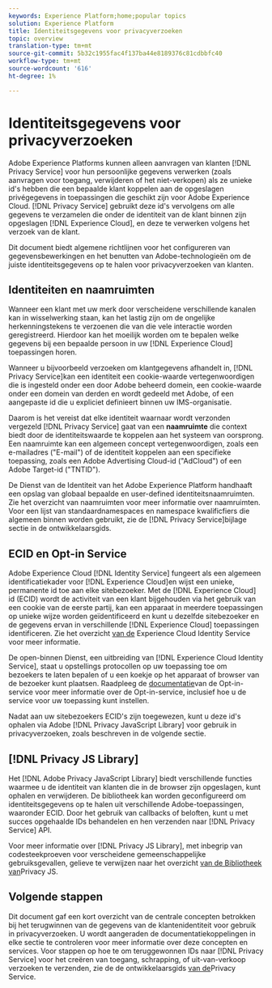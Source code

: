 ```yaml
---
keywords: Experience Platform;home;popular topics
solution: Experience Platform
title: Identiteitsgegevens voor privacyverzoeken
topic: overview
translation-type: tm+mt
source-git-commit: 5b32c1955fac4f137ba44e8189376c81cdbbfc40
workflow-type: tm+mt
source-wordcount: '616'
ht-degree: 1%

---
```



# Identiteitsgegevens voor privacyverzoeken

Adobe Experience Platforms kunnen alleen aanvragen van klanten [!DNL Privacy Service] voor hun persoonlijke gegevens verwerken (zoals aanvragen voor toegang, verwijderen of het niet-verkopen) als ze unieke id&#39;s hebben die een bepaalde klant koppelen aan de opgeslagen privégegevens in toepassingen die geschikt zijn voor Adobe Experience Cloud. [!DNL Privacy Service] gebruikt deze id&#39;s vervolgens om alle gegevens te verzamelen die onder de identiteit van de klant binnen zijn opgeslagen [!DNL Experience Cloud], en deze te verwerken volgens het verzoek van de klant.

Dit document biedt algemene richtlijnen voor het configureren van gegevensbewerkingen en het benutten van Adobe-technologieën om de juiste identiteitsgegevens op te halen voor privacyverzoeken van klanten.

## Identiteiten en naamruimten

Wanneer een klant met uw merk door verscheidene verschillende kanalen kan in wisselwerking staan, kan het lastig zijn om de ongelijke herkenningstekens te verzoenen die van die vele interactie worden geregistreerd. Hierdoor kan het moeilijk worden om te bepalen welke gegevens bij een bepaalde persoon in uw [!DNL Experience Cloud] toepassingen horen.

Wanneer u bijvoorbeeld verzoeken om klantgegevens afhandelt in, [!DNL Privacy Service]kan een identiteit een cookie-waarde vertegenwoordigen die is ingesteld onder een door Adobe beheerd domein, een cookie-waarde onder een domein van derden en wordt gedeeld met Adobe, of een aangepaste id die u expliciet definieert binnen uw IMS-organisatie.

Daarom is het vereist dat elke identiteit waarnaar wordt verzonden vergezeld [!DNL Privacy Service] gaat van een **naamruimte** die context biedt door de identiteitswaarde te koppelen aan het systeem van oorsprong. Een naamruimte kan een algemeen concept vertegenwoordigen, zoals een e-mailadres (&quot;E-mail&quot;) of de identiteit koppelen aan een specifieke toepassing, zoals een Adobe Advertising Cloud-id (&quot;AdCloud&quot;) of een Adobe Target-id (&quot;TNTID&quot;).

De Dienst van de Identiteit van het Adobe Experience Platform handhaaft een opslag van globaal bepaalde en user-defined identiteitsnaamruimten. Zie het overzicht [](../identity-service/namespaces.md)van naamruimten voor meer informatie over naamruimten. Voor een lijst van standaardnamespaces en namespace kwalificfiers die algemeen binnen worden gebruikt, zie de [!DNL Privacy Service]bijlage sectie [](api/appendix.md) in de ontwikkelaarsgids.

## ECID en Opt-in Service

Adobe Experience Cloud [!DNL Identity Service] fungeert als een algemeen identificatiekader voor [!DNL Experience Cloud]en wijst een unieke, permanente id toe aan elke sitebezoeker. Met de [!DNL Experience Cloud] id (ECID) wordt de activiteit van een klant bijgehouden via het gebruik van een cookie van de eerste partij, kan een apparaat in meerdere toepassingen op unieke wijze worden geïdentificeerd en kunt u dezelfde sitebezoeker en de gegevens ervan in verschillende [!DNL Experience Cloud] toepassingen identificeren. Zie het overzicht [van de](https://docs.adobe.com/content/help/en/id-service/using/intro/overview.html) Experience Cloud Identity Service voor meer informatie.

De open-binnen Dienst, een uitbreiding van [!DNL Experience Cloud Identity Service], staat u opstellings protocollen op uw toepassing toe om bezoekers te laten bepalen of u een koekje op het apparaat of browser van de bezoeker kunt plaatsen. Raadpleeg de [documentatie](https://docs.adobe.com/content/help/nl-NL/id-service/using/implementation/opt-in-service/optin-overview.html)van de Opt-in-service voor meer informatie over de Opt-in-service, inclusief hoe u de service voor uw toepassing kunt instellen.

Nadat aan uw sitebezoekers ECID&#39;s zijn toegewezen, kunt u deze id&#39;s ophalen via Adobe [!DNL Privacy JavaScript Library] voor gebruik in privacyverzoeken, zoals beschreven in de volgende sectie.

## [!DNL Privacy JS Library]

Het [!DNL Adobe Privacy JavaScript Library] biedt verschillende functies waarmee u de identiteit van klanten die in de browser zijn opgeslagen, kunt ophalen en verwijderen. De bibliotheek kan worden geconfigureerd om identiteitsgegevens op te halen uit verschillende Adobe-toepassingen, waaronder ECID. Door het gebruik van callbacks of beloften, kunt u met succes opgehaalde IDs behandelen en hen verzenden naar [!DNL Privacy Service] API.

Voor meer informatie over [!DNL Privacy JS Library], met inbegrip van codesteekproeven voor verscheidene gemeenschappelijke gebruiksgevallen, gelieve te verwijzen naar het overzicht [van de Bibliotheek van](js-library.md)Privacy JS.

## Volgende stappen

Dit document gaf een kort overzicht van de centrale concepten betrokken bij het terugwinnen van de gegevens van de klantenidentiteit voor gebruik in privacyverzoeken. U wordt aangeraden de documentatiekoppelingen in elke sectie te controleren voor meer informatie over deze concepten en services. Voor stappen op hoe te om teruggewonnen IDs naar [!DNL Privacy Service] voor het creëren van toegang, schrapping, of uit-van-verkoop verzoeken te verzenden, zie de de ontwikkelaarsgids [van de](api/getting-started.md)Privacy Service.